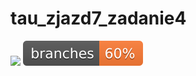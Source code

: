 # tau_zjazd7_zadanie4
<img src="https://github.com/s21357-pj/tau_zjazd7_zadanie2/actions/workflows/gradle.yml/badge.svg">
<img src=".github/badges/branches.svg">
